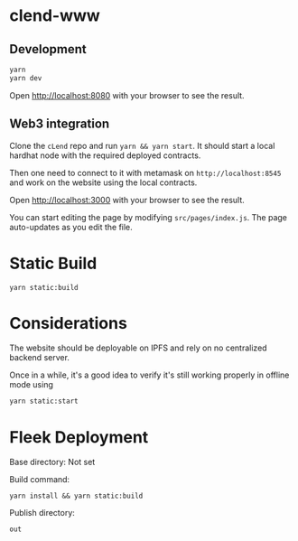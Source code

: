# clend-www

## Development

```bash
yarn
yarn dev
```

Open [http://localhost:8080](http://localhost:8080) with your browser to see the result.

## Web3 integration
Clone the `cLend` repo and run `yarn && yarn start`. It should start a local hardhat node with the required deployed contracts.

Then one need to connect to it with metamask on `http://localhost:8545` and work on the website using the local contracts.

Open [http://localhost:3000](http://localhost:3000) with your browser to see the result.

You can start editing the page by modifying `src/pages/index.js`. The page auto-updates as you edit the file.

# Static Build
```
yarn static:build
```

# Considerations
The website should be deployable on IPFS and rely on no centralized backend server.

Once in a while, it's a good idea to verify it's still working properly in offline mode using

```
yarn static:start
```

# Fleek Deployment
Base directory: Not set

Build command:

```yarn install && yarn static:build```

Publish directory:

```out```
